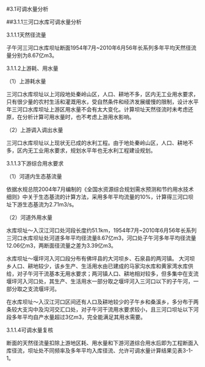 #3.1可调水量分析  

##3.1.1三河口水库可调水量分析  

3.1.1.1天然径流量  

子午河三河口水库坝址断面1954年7月~2010年6月56年长系列多年平均天然径流量分别为8.67亿m3。  

3.1.1.2上游耗、用水量  

（1）上游耗水量   

三河口水库坝址以上河段地处秦岭山区，人口、耕地不多，区内无工业用水要求，只有很少量的农村生活和灌溉用水，受自然条件和经济发展缓慢的限制，设计水平年三河口水库坝址上游区用水量不会有太大变化。计算坝址天然径流时未考虑还原，在分析计算可用水量时，也不考虑上游用水影响。  

（2）上游调入调出水量  

三河口水库坝址以上现状无已成的水利工程。由于地处秦岭山区，人口、耕地不多，区内无工业用水要求，规划水平年也无水利工程建设规划。  

3.1.1.3下游综合用水要求  

（1）河道内生态基流量  

依据水规总院2004年7月编制的《全国水资源综合规划需水预测和节约用水技术细则》中关于生态基流的计算方法，采用多年平均流量的10%，计算得三河口坝址下游生态基流为2.71m3/s。  

（2）河道外用水量  

水库坝址～入汉江河口处河段长度约51.1km，1954年7月~2010年6月56年长系列三河口水库坝址处河道多年平均径流量8.67亿m3，河口处子午河多年平均径流量12.06亿m3，两断面径流量之差为3.39亿m3。  

水库坝址～堰坪河入河口段分布有佛坪县的大河坝乡、石泉县的两河镇。
大河坝乡人口、耕地较少，该乡生产、生活用水由已建成的马家沟水库和黄家湾水库供给，对子午河干流基本无用水要求；两河镇人口、耕地相对较多，但多集中在支流堰坪河入河口处，其生产、生活用水一部分取之堰坪河入三河口以下的子午河，一部分取之支流堰坪河。  

在水库坝址～入汉江河口区间还有人口及耕地较少的子午乡和桑溪乡，多分布于两条较大支沟中及沟河交汇口处，对子午河干流用水要求较小，且三河口坝址以下河段多年平均自产水量超过3亿m3，完全能满足其用水需要。  

3.1.1.4可调水量复核  

断面的天然径流量扣除上游地区耗、用水量和下游河道综合用水后即为工程断面入库径流，坝址处不同频率及多年平均入库径流、允许可调水量计算结果见表3-1-1。  


